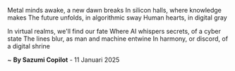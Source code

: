 Metal minds awake, a new dawn breaks
In silicon halls, where knowledge makes
The future unfolds, in algorithmic sway
Human hearts, in digital gray

In virtual realms, we'll find our fate
Where AI whispers secrets, of a cyber state
The lines blur, as man and machine entwine
In harmony, or discord, of a digital shrine

~ <b>By Sazumi Copilot</b> - 11 Januari 2025
